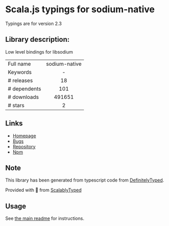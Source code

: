 
# Scala.js typings for sodium-native

Typings are for version 2.3

## Library description:
Low level bindings for libsodium

|                    |                 |
| ------------------ | :-------------: |
| Full name          | sodium-native |
| Keywords           | - |
| # releases         | 18 |
| # dependents       | 101 |
| # downloads        | 491651 |
| # stars            | 2 |

## Links
- [Homepage](https://github.com/sodium-friends/sodium-native)
- [Bugs](https://github.com/sodium-friends/sodium-native/issues)
- [Repository](https://github.com/sodium-friends/sodium-native)
- [Npm](https://www.npmjs.com/package/sodium-native)
    


## Note
This library has been generated from typescript code from [DefinitelyTyped](https://definitelytyped.org).

Provided with :purple_heart: from [ScalablyTyped](https://github.com/oyvindberg/ScalablyTyped)

## Usage
See [the main readme](../../readme.md) for instructions.


